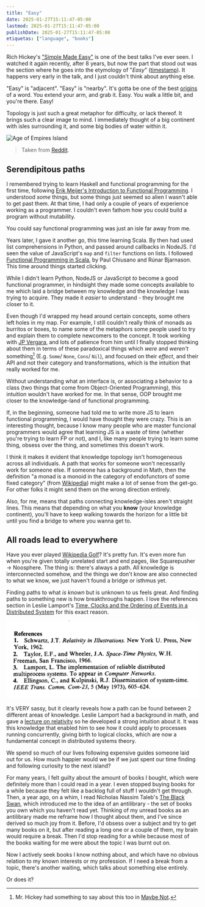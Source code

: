 ```yaml
---
title: "Easy"
date: 2025-01-27T15:11:47-05:00
lastmod: 2025-01-27T15:11:47-05:00
publishDate: 2025-01-27T15:11:47-05:00
etiquetas: ["language", "books"]
---
```


Rich Hickey's ["Simple Made Easy"](https://www.youtube.com/watch?v=SxdOUGdseq4) is one of the best talks I've ever seen. I watched it again recently, after 8 years, but now the part that stood out was the section where he goes into the etymology of "_Easy_" ([timestamp](https://youtu.be/SxdOUGdseq4?si=7XtysuSXbf0OwLc6&t=174)). It happens very early in the talk, and I just couldn't think about anything else.

"Easy" is "adjacent". "Easy" is "nearby". It's gotta be one of the best [origins](https://en.wiktionary.org/wiki/adiacens#Latin) of a word. You extend your arm, and grab it. Easy. You walk a little bit, and you're there. Easy!

Topology is just such a great metaphor for difficulty, or lack thereof. It brings such a clear image to mind. I immediately thought of a big continent with isles surrounding it, and some big bodies of water within it.

![Age of Empires Island](https://i.redd.it/8tbksvdjp0k01.jpg)
> Taken from [Reddit](https://www.reddit.com/r/aoe2/comments/829sx6/happy_island/).

## Serendipitous paths

I remembered trying to learn Haskell and functional programming for the first time, following [Erik Meijer's Introduction to Functional Programming](https://www.edx.org/learn/computer-programming/delft-university-of-technology-introduction-to-functional-programming?fp). I understood _some_ things, but some things just seemed so alien I wasn't able to get past them. At that time, I had only a couple of years of experience working as a programmer. I couldn't even fathom how you could build a program without mutability.

You could say functional programming was just an isle far away from me.

Years later, I gave it another go, this time learning Scala. By then had used list comprehensions in Python, and passed around callbacks in NodeJS. I'd seen the value of JavaScript's `map` and `filter` functions on lists. I followed [Functional Programming in Scala](https://www.manning.com/books/functional-programming-in-scala), by Paul Chiusano and Rúnar Bjarnason. This time around things started clicking.

While I didn't learn Python, NodeJS or JavaScript _to_ become a good functional programmer, in hindsight they made some concepts available to me which laid a bridge between my knowledge and the knowledge I was trying to acquire. They made it _easier_ to understand - they brought me closer to it.

Even though I'd wrapped my head around certain concepts, some others left holes in my map. For example, I still couldn't really think of monads as burritos or boxes, to name some of the metaphors some people used to try and explain them to complete newcomers to the concept. It took working with [JP Vergara](https://x.com/juanpavergara), and lots of patience from him until I finally stopped thinking about them in terms of these paradoxical things which _were_ and _weren't_ something[^1] (E.g. `Some`/ `None`, `Cons`/ `Nil`), and focused on their _effect_, and their API and not their category and transformations, which is the intuition that really worked for me.

Without understanding what an interface is, or associating a behavior to a class (two things that come from Object-Oriented Programming), this intuition wouldn't have worked for me. In that sense, OOP brought me closer to the knowledge-land of functional programming.

If, in the beginning, someone had told me to write more JS to learn functional programming, I would have thought they were crazy. This is an interesting thought, because I know many people who are master funcional programmers would agree that learning JS is a waste of time (whether you're trying to learn FP or not), and I, like many people trying to learn some thing, obsess over the thing, and sometimes this doesn't work.

I think it makes it evident that knowledge topology isn't homogeneous across all individuals. A path that works for someone won't necessarily work for someone else. If someone has a background in Math, then the definition "a monad is a monoid in the category of endofunctors of some fixed category" (from [Wikipedia](https://en.wikipedia.org/wiki/Monad_(category_theory))) might make a lot of sense from the get-go. For other folks it might send them on the wrong direction entirely.

Also, for me, means that paths connecting knowledge-isles aren't straight lines. This means that depending on what you **know** (your knowledge continent), you'll have to keep walking towards the horizon for a little bit until you find a bridge to where you wanna get to. 

## All roads lead to everywhere

Have you ever played [Wikipedia Golf](https://en.wikipedia.org/wiki/Wikipedia:Wiki_Game)? It's pretty fun. It's even more fun when you're given totally unrelated start and end pages, like Squarepusher -> Noosphere. The thing is: there's always a path. All knowledge is interconnected somehow, and the things we don't know are also connected to what we know, we just haven't found a bridge or isthmus yet.

Finding paths to what _is known_ but is unknown to us feels great. And finding paths to something new is how breakthroughs happen. I love the references section in Leslie Lamport's [Time, Clocks and the Ordering of Events in a Distributed System](https://lamport.azurewebsites.net/pubs/pubs.html?from=https://research.microsoft.com/users/lamport/pubs/pubs.html&type=path#time-clocks) for this exact reason.

![References](https://raw.githubusercontent.com/0x5d/0x5d.github.io/refs/heads/main/content/posts/easy/assets/time-clocks-references.png)

It's VERY sassy, but it clearly reveals how a path can be found between 2 different areas of knowledge. Leslie Lamport had a background in math, and gave a [lecture on relativity](https://lamport.azurewebsites.net/pubs/pubs.html?from=https://research.microsoft.com/users/lamport/pubs/pubs.html&type=path#geometry-of-space-time) so he developed a strong intuition about it. It was this knowledge that enabled him to see how it could apply to processes running concurrently, giving birth to logical clocks, which are now a fundamental concept in distributed systems theory.

We spend so much of our lives following expensive guides someone laid out for us. How much happier would we be if we just spent our time finding and following curiosity to the next island?

For many years, I felt guilty about the amount of books I bought, which were definitely more than I could read in a year. I even stopped buying books for a while because they felt like a backlog full of stuff I wouldn't get through. Then, a year ago, on a whim, I read Nicholas Nassim Taleb's [The Black Swan](https://en.wikipedia.org/wiki/The_Black_Swan:_The_Impact_of_the_Highly_Improbable), which introduced me to the idea of an antilibrary - the set of books you own which you haven't read yet. Thinking of my unread books as an antilibrary made me reframe how I thought about them, and I've since derived so much joy from it. Before, I'd obsess over a subject and try to get many books on it, but after reading a long one or a couple of them, my brain would require a break. Then I'd stop reading for a while because most of the books waiting for me were about the topic I was burnt out on.

Now I actively seek books I know nothing about, and which have no obvious relation to my known interests or my profession. If I need a break from a topic, there's another waiting, which talks about something else entirely. 

Or does it?

[^1]: Mr. Hickey had something to say about this too in [Maybe Not](https://www.youtube.com/watch?v=YR5WdGrpoug).